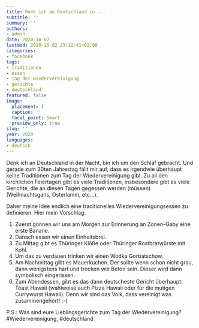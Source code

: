 ```yaml
---
title: Denk ich an Deutschland in ...
subtitle: ''
summary: ''
authors:
- admin
date: 2020-10-02
lastmod: 2020-10-02 23:12:41+02:00
categories:
- facebook
tags:
- traditionen
- essen
- tag der wiedervereinigung
- gerichte
- deutschland
featured: false
image:
  placement: 1
  caption: ''
  focal_point: Smart
  preview_only: true
slug: ''
year: 2020
languages:
- deutsch
---
```


Denk ich an Deutschland in der Nacht, bin ich um den Schlaf gebracht. Und gerade zum 30ten Jahrestag fällt mir auf, dass es irgendwie überhaupt keine Traditionen zum Tag der Wiedervereinigung gibt. Zu all den kirchlichen Feiertagen gibt es viele Traditionen, insbesondere gibt es viele Gerichte, die an diesen Tagen gegessen werden (müssen) (Weihnachtsgans, Osterlamm, etc...).

Daher meine Idee endlich eine traditionelles Wiedervereinigungsessen zu definieren. Hier mein Vorschlag:

1. Zuerst gönnen wir uns am Morgen zur  Erinnerung an Zonen-Gaby eine erste Banane.
2. Danach essen wir einen Einheitsbrei.
3. Zu Mittag gibt es Thüringer Klöße oder Thüringer Rostbratwürste mit Kohl.
4. Um das zu verdauen trinken wir einen Wodka Gorbatschow.
5. Am Nachmittag gibt es Mauerkuchen. Der sollte wenn schon nicht grau, dann wenigstens hart und trocken wie Beton sein. Dieser wird dann symbolisch eingerissen.
6. Zum Abendessen, gibt es das dann deutscheste Gericht überhaupt: Toast Hawaii (wahlweise auch Pizza Hawaii oder für die mutigen Currywurst Hawaii). Denn wir sind das Volk, dass vereinigt was zusammengehört! ;-)

P.S.: Was sind eure Lieblingsgerichte zum Tag der Wiedervereinigung? #Wiedervereinigung, #deutschland